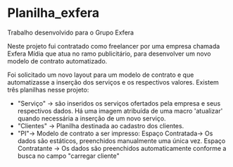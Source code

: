 # Planilha_exfera
Trabalho desenvolvido para o Grupo Exfera

Neste projeto fui contratado como freelancer por uma empresa chamada Exfera Mídia que atua no ramo publicitário, para desenvolver um novo modelo de contrato automatizado.

Foi solicitado um novo layout para um modelo de contrato e que automatizasse a inserção dos serviços e os respectivos valores.
Existem três planilhas nesse projeto:
- "Serviço" -> são inseridos os serviços ofertados pela empresa e seus respectivos dados. Há uma imagem atribuída de uma macro 'atualizar' quando necessária a inserção de um novo serviço.
- "Clientes" -> Planilha destinada ao cadastro dos clientes.
- "PI"-> Modelo de contrato a ser impresso:
 Espaço Contratada-> Os dados são estáticos, preenchidos manualmente uma única vez.
 Espaço Contratante -> Os dados são preenchidos automaticamente conforme a busca no campo "carregar cliente"
